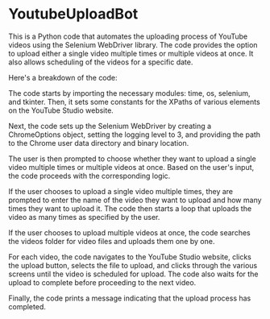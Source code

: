 # YoutubeUploadBot

This is a Python code that automates the uploading process of YouTube videos using the Selenium WebDriver library. The code provides the option to upload either a single video multiple times or multiple videos at once. It also allows scheduling of the videos for a specific date.

Here's a breakdown of the code:

The code starts by importing the necessary modules: time, os, selenium, and tkinter. Then, it sets some constants for the XPaths of various elements on the YouTube Studio website.

Next, the code sets up the Selenium WebDriver by creating a ChromeOptions object, setting the logging level to 3, and providing the path to the Chrome user data directory and binary location.

The user is then prompted to choose whether they want to upload a single video multiple times or multiple videos at once. Based on the user's input, the code proceeds with the corresponding logic.

If the user chooses to upload a single video multiple times, they are prompted to enter the name of the video they want to upload and how many times they want to upload it. The code then starts a loop that uploads the video as many times as specified by the user.

If the user chooses to upload multiple videos at once, the code searches the videos folder for video files and uploads them one by one.

For each video, the code navigates to the YouTube Studio website, clicks the upload button, selects the file to upload, and clicks through the various screens until the video is scheduled for upload. The code also waits for the upload to complete before proceeding to the next video.

Finally, the code prints a message indicating that the upload process has completed.

